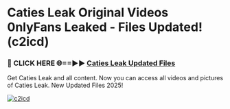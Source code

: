 # Caties Leak Original Videos 0nlyFans Leaked - Files Updated! (c2icd)

<h3>🔴 CLICK HERE 🌐==►► <a href="https://best4dudes.click/HH4t6V" rel="nofollow">Caties Leak Updated Files</a></h3>

Get Caties Leak and all content. Now you can access all videos and pictures of Caties Leak. New Updated Files 2025!

[![c2icd](https://github.com/user-attachments/assets/8c521d6e-e6e3-4a75-9320-d58ab9d79d5b)](https://best4dudes.click/HH4t6V)
